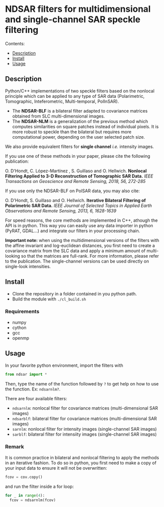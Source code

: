 # NDSAR filters for multidimensional and single-channel SAR speckle filtering

Contents:

- [Description](#description)
- [Install](#install)
- [Usage](#usage)

## Description

Python/C++ implementations of two speckle filters based on the nonlocal principle which can be applied to any type of SAR data (Polarimetric, Tomographic, Inteferometric, Multi-temporal, PolInSAR). 

- The **NDSAR-BLF** is a bilateral filter adapted to covariance matrices obtained from SLC multi-dimensional images.
- The **NDSAR-NLM** is a generalization of the previous method which computes similarities on square patches instead of individual pixels. It is more robust to speckle than the bilateral but requires more computational power, depending on the user selected patch size.

We also provide equivalent filters for **single channel** _i.e._ intensity images.

If you use one of these methods in your paper, please cite the following publication:

O. D'Hondt, C. López-Martínez , S. Guillaso and O. Hellwich.
**Nonlocal Filtering Applied to 3-D Reconstruction of Tomographic SAR Data.**
_IEEE Transactions on Geoscience and Remote Sensing, 2018, 56, 272-285_   

If you use only the NDSAR-BLF on PolSAR data, you may also cite:

O. D'Hondt, S. Guillaso and O. Hellwich. 
**Iterative Bilateral Filtering of Polarimetric SAR Data.** 
_IEEE Journal of Selected Topics in Applied Earth Observations and Remote Sensing,  2013, 6, 1628-1639_

For speed reasons, the core methods are implemented in C++, athough the API is in python.
This way you can easily use any data importer in python (PyRAT, GDAL...) and integrate our filters in your processing chain. 

**Important note:** when using the multidimensional versions of the filters with the affine invariant and log-euclidean distances, you first need to create a covariance matrix from the SLC data and apply a minimum amount of multi-looking so that the matrices are full-rank. For more information, please refer to the publication. The single-channel versions can be used directly on single-look intensities.

## Install

- Clone the repository in a folder contained in you python path.
- Build the module with `./cl_build.sh`

### Requirements

- numpy
- cython
- gcc
- openmp

## Usage

In your favorite python environment, import the filters with

```python
from ndsar import *
```

Then, type the name of the function followed by `?` to get help on how to use the function. Ex: `ndsarnlm?`. 

There are four available filters:

- `ndsarnlm`: nonlocal filter for covariance matrices (multi-dimensional SAR images)
- `ndsarblf`: bilateral filter for covariance matrices (multi-dimensional SAR images)
- `sarnlm`: nonlocal filter for intensity images  (single-channel SAR images)
- `sarblf`: bilateral filter for intensiity images  (single-channel SAR images)

### Remark

It is common practice in bilateral and nonlocal filtering to apply the methods in an iterative fashion. 
To do so in python, you first need to make a copy of your input data to ensure it will not be overwritten:
```python
fcov = cov.copy()
```
and run the filter inside a for loop:
```python
for _ in range(4):
  fcov = ndsarnlm(fcov)
```
